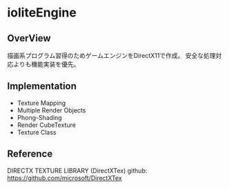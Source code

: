 # ioliteEngine

## OverView
描画系プログラム習得のためゲームエンジンをDirectX11で作成。
安全な処理対応よりも機能実装を優先。

## Implementation
- Texture Mapping
- Multiple Render Objects
- Phong-Shading
- Render CubeTexture
- Texture Class

## Reference
DIRECTX TEXTURE LIBRARY (DirectXTex)
github: https://github.com/microsoft/DirectXTex
